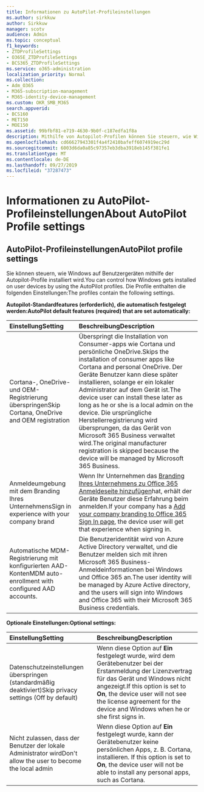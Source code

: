```yaml
---
title: Informationen zu AutoPilot-Profileinstellungen
ms.author: sirkkuw
author: Sirkkuw
manager: scotv
audience: Admin
ms.topic: conceptual
f1_keywords:
- ZTDProfileSettings
- O365E_ZTDProfileSettings
- BCS365_ZTDProfileSettings
ms.service: o365-administration
localization_priority: Normal
ms.collection:
- Adm_O365
- M365-subscription-management
- M365-identity-device-management
ms.custom: OKR_SMB_M365
search.appverid:
- BCS160
- MET150
- MOE150
ms.assetid: 99bfbf81-e719-4630-9b0f-c187edfa1f8a
description: Mithilfe von Autopilot-Profilen können Sie steuern, wie Windows auf Benutzergeräten installiert wird. Die Profile enthalten standardmäßige und optionale Einstellungen wie Skip Cortana Installation.
ms.openlocfilehash: cd66627943301f4a4f2410bafeff6074919ec29d
ms.sourcegitcommit: 6003d6da0a85c97357eb3dba3918eb145f381fe1
ms.translationtype: MT
ms.contentlocale: de-DE
ms.lasthandoff: 09/27/2019
ms.locfileid: "37287473"
---
```

# <a name="about-autopilot-profile-settings"></a><span data-ttu-id="e871e-104">Informationen zu AutoPilot-Profileinstellungen</span><span class="sxs-lookup"><span data-stu-id="e871e-104">About AutoPilot Profile settings</span></span>

## <a name="autopilot-profile-settings"></a><span data-ttu-id="e871e-105">AutoPilot-Profileinstellungen</span><span class="sxs-lookup"><span data-stu-id="e871e-105">AutoPilot profile settings</span></span>

<span data-ttu-id="e871e-106">Sie können steuern, wie Windows auf Benutzergeräten mithilfe der Autopilot-Profile installiert wird.</span><span class="sxs-lookup"><span data-stu-id="e871e-106">You can control how Windows gets installed on user devices by using the AutoPilot profiles.</span></span> <span data-ttu-id="e871e-107">Die Profile enthalten die folgenden Einstellungen:</span><span class="sxs-lookup"><span data-stu-id="e871e-107">The profiles contain the following settings.</span></span>
  
 <span data-ttu-id="e871e-108">**Autopilot-Standardfeatures (erforderlich), die automatisch festgelegt werden:**</span><span class="sxs-lookup"><span data-stu-id="e871e-108">**AutoPilot default features (required) that are set automatically:**</span></span>
  
|<span data-ttu-id="e871e-109">**Einstellung**</span><span class="sxs-lookup"><span data-stu-id="e871e-109">**Setting**</span></span>|<span data-ttu-id="e871e-110">**Beschreibung**</span><span class="sxs-lookup"><span data-stu-id="e871e-110">**Description**</span></span>|
|:-----|:-----|
|<span data-ttu-id="e871e-111">Cortana-, OneDrive- und OEM-Registrierung überspringen</span><span class="sxs-lookup"><span data-stu-id="e871e-111">Skip Cortana, OneDrive and OEM registration</span></span>  <br/> |<span data-ttu-id="e871e-112">Überspringt die Installation von Consumer-apps wie Cortana und persönliche OneDrive.</span><span class="sxs-lookup"><span data-stu-id="e871e-112">Skips the installation of consumer apps like Cortana and personal OneDrive.</span></span> <span data-ttu-id="e871e-113">Der Geräte Benutzer kann diese später installieren, solange er ein lokaler Administrator auf dem Gerät ist.</span><span class="sxs-lookup"><span data-stu-id="e871e-113">The device user can install these later as long as he or she is a local admin on the device.</span></span> <span data-ttu-id="e871e-114">Die ursprüngliche Herstellerregistrierung wird übersprungen, da das Gerät von Microsoft 365 Business verwaltet wird.</span><span class="sxs-lookup"><span data-stu-id="e871e-114">The original manufacturer registration is skipped because the device will be managed by Microsoft 365 Business.</span></span>  <br/> |
|<span data-ttu-id="e871e-115">Anmeldeumgebung mit dem Branding Ihres Unternehmens</span><span class="sxs-lookup"><span data-stu-id="e871e-115">Sign in experience with your company brand</span></span>  <br/> |<span data-ttu-id="e871e-116">Wenn Ihr Unternehmen das [Branding Ihres Unternehmens zu Office 365 Anmeldeseite hinzufügen](https://support.office.com/article/a1229cdb-ce19-4da5-90c7-2b9b146aef0a)hat, erhält der Geräte Benutzer diese Erfahrung beim anmelden.</span><span class="sxs-lookup"><span data-stu-id="e871e-116">If your company has a [Add your company branding to Office 365 Sign In page](https://support.office.com/article/a1229cdb-ce19-4da5-90c7-2b9b146aef0a), the device user will get that experience when signing in.</span></span>  <br/> |
|<span data-ttu-id="e871e-117">Automatische MDM-Registrierung mit konfigurierten AAD-Konten</span><span class="sxs-lookup"><span data-stu-id="e871e-117">MDM auto-enrollment with configured AAD accounts.</span></span>  <br/> |<span data-ttu-id="e871e-118">Die Benutzeridentität wird von Azure Active Directory verwaltet, und die Benutzer melden sich mit ihren Microsoft 365 Business-Anmeldeinformationen bei Windows und Office 365 an.</span><span class="sxs-lookup"><span data-stu-id="e871e-118">The user identity will be managed by Azure Active directory, and the users will sign into Windows and Office 365 with their Microsoft 365 Business credentials.</span></span>  <br/> |
   
 <span data-ttu-id="e871e-119">**Optionale Einstellungen:**</span><span class="sxs-lookup"><span data-stu-id="e871e-119">**Optional settings:**</span></span>
  
|<span data-ttu-id="e871e-120">**Einstellung**</span><span class="sxs-lookup"><span data-stu-id="e871e-120">**Setting**</span></span>|<span data-ttu-id="e871e-121">**Beschreibung**</span><span class="sxs-lookup"><span data-stu-id="e871e-121">**Description**</span></span>|
|:-----|:-----|
|<span data-ttu-id="e871e-122">Datenschutzeinstellungen überspringen (standardmäßig deaktiviert)</span><span class="sxs-lookup"><span data-stu-id="e871e-122">Skip privacy settings (Off by default)</span></span>  <br/> |<span data-ttu-id="e871e-123">Wenn diese Option auf **Ein** festgelegt wurde, wird dem Gerätebenutzer bei der Erstanmeldung der Lizenzvertrag für das Gerät und Windows nicht angezeigt.</span><span class="sxs-lookup"><span data-stu-id="e871e-123">If this option is set to **On**, the device user will not see the license agreement for the device and Windows when he or she first signs in.</span></span>  <br/> |
|<span data-ttu-id="e871e-124">Nicht zulassen, dass der Benutzer der lokale Administrator wird</span><span class="sxs-lookup"><span data-stu-id="e871e-124">Don't allow the user to become the local admin</span></span>  <br/> |<span data-ttu-id="e871e-125">Wenn diese Option auf **Ein** festgelegt wurde, kann der Gerätebenutzer keine persönlichen Apps, z. B. Cortana, installieren.    </span><span class="sxs-lookup"><span data-stu-id="e871e-125">If this option is set to **On**, the device user will not be able to install any personal apps, such as Cortana.</span></span>  <br/> |
   
